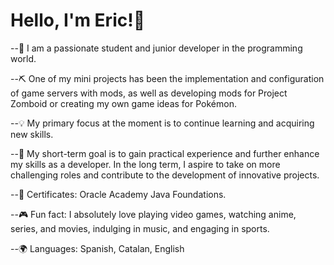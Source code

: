# Hello, I'm Eric!👋

--🌱 I am a passionate student and junior developer in the programming world. 

--⛏️ One of my mini projects has been the implementation and configuration of game servers with mods, as well as developing mods for Project Zomboid or creating my own game ideas for Pokémon.

--💡 My primary focus at the moment is to continue learning and acquiring new skills.

--🚀 My short-term goal is to gain practical experience and further enhance my skills as a developer. In the long term, I aspire to take on more challenging roles and contribute to the development of innovative projects.

--📝 Certificates: Oracle Academy Java Foundations.

--🎮 Fun fact: I absolutely love playing video games, watching anime, series, and movies, indulging in music, and engaging in sports.

--🌍 Languages: Spanish, Catalan, English
